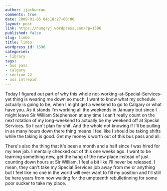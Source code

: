 ```yaml
---
author: jjackunrau
comments: true
date: 2009-01-05 04:18:27+00:00
layout: post
link: https://hungryj.wordpress.com/?p=1596
published: false
slug: limbo
title: limbo
wordpress_id: 1596
categories:
- library
tags:
- bus pass
- calgary
- section 22
- uss intrepid
---
```


Today I figured out part of why this whole not-working-at-Special-Services-yet thing is wearing me down so much. I want to know what my schedule actually is going to be, when I might get a weekend to go to Calgary or what have you. As it stands I'm working all the weekends in January but since I might leave Sir William Stephenson at any time I can't really count on the next rotation of my long-weekend to actually be my weekend off at Special Services. So I can't plan for shit. And the whole not knowing if I'll be pulling in as many hours down there thing means I feel like I should be taking shifts while the taking is good. Get my money's worth out of this bus pass and all.

There's also the thing that it's been a month and a half since I was hired for my new job. I mentally checked out of this one weeks ago. I want to be learning something new, get the hang of the new place instead of just counting down hours at Sir William. I feel a bit like I'll never be released. I mean, they can't take my Special Services job away from me or anything but I feel like no one in the world will ever want to fill my position and I'll still be here years from now waiting for the umpteenth rebulletinning for some poor sucker to take my place.
